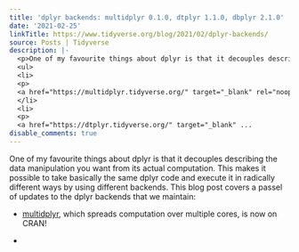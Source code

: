 ```yaml
---
title: 'dplyr backends: multidplyr 0.1.0, dtplyr 1.1.0, dbplyr 2.1.0'
date: '2021-02-25'
linkTitle: https://www.tidyverse.org/blog/2021/02/dplyr-backends/
source: Posts | Tidyverse
description: |-
  <p>One of my favourite things about dplyr is that it decouples describing the data manipulation you want from its actual computation. This makes it possible to take basically the same dplyr code and execute it in radically different ways by using different backends. This blog post covers a passel of updates to the dplyr backends that we maintain:</p>
  <ul>
  <li>
  <p>
  <a href="https://multidplyr.tidyverse.org/" target="_blank" rel="noopener">multidplyr</a>, which spreads computation over multiple cores, is now on CRAN!</p>
  </li>
  <li>
  <p>
  <a href="https://dtplyr.tidyverse.org/" target="_blank" ...
disable_comments: true
---
```

<p>One of my favourite things about dplyr is that it decouples describing the data manipulation you want from its actual computation. This makes it possible to take basically the same dplyr code and execute it in radically different ways by using different backends. This blog post covers a passel of updates to the dplyr backends that we maintain:</p>
<ul>
<li>
<p>
<a href="https://multidplyr.tidyverse.org/" target="_blank" rel="noopener">multidplyr</a>, which spreads computation over multiple cores, is now on CRAN!</p>
</li>
<li>
<p>
<a href="https://dtplyr.tidyverse.org/" target="_blank" ...